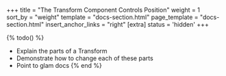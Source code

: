 +++
title = "The Transform Component Controls Position"
weight = 1
sort_by = "weight"
template = "docs-section.html"
page_template = "docs-section.html"
insert_anchor_links = "right"
[extra]
status = 'hidden'
+++

{% todo() %}

* Explain the parts of a Transform
* Demonstrate how to change each of these parts
* Point to glam docs
{% end %}
